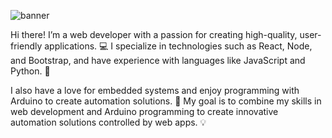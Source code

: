 ![banner](https://github.com/goldcavedev/goldcavedev/blob/main/animated_banner.gif)

Hi there! I’m a web developer with a passion for creating high-quality, user-friendly applications. 💻 I specialize in technologies such as React, Node, and Bootstrap, and have experience with languages like JavaScript and Python. 🚀

I also have a love for embedded systems and enjoy programming with Arduino to create automation solutions. 🤖 My goal is to combine my skills in web development and Arduino programming to create innovative automation solutions controlled by web apps. 💡
